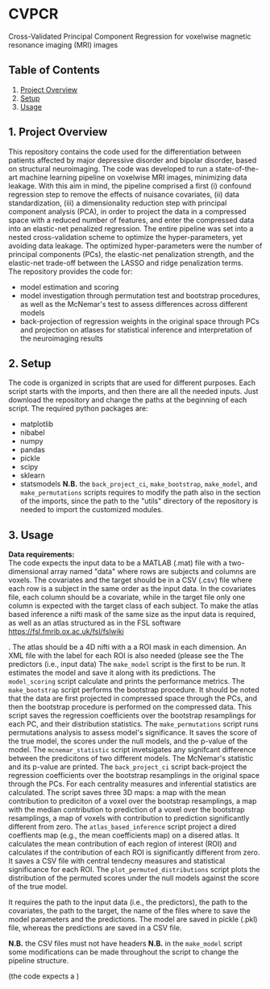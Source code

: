 # CVPCR
 Cross-Validated Principal Component Regression for voxelwise magnetic resonance imaging (MRI) images
 
## Table of Contents
1. [Project Overview](#Project_Overview)
2. [Setup](#Setup)
3. [Usage](#Usage)

## 1. Project Overview <a name="Project_Overview"></a>
This repository contains the code used for the differentiation between patients affected by major depressive disorder and bipolar disorder, based on structural neuroimaging. The code was developed to run a state-of-the-art machine learning pipeline on voxelwise MRI images, minimizing data leakage. With this aim in mind, the pipeline comprised a first (i) confound regression step to remove the effects of nuisance covariates, (ii) data standardization, (iii) a dimensionality reduction step with principal component analysis (PCA), in order to project the data in a compressed space with a reduced number of features, and enter the compressed data into an elastic-net penalized regression. The entire pipeline was set into a nested cross-validation scheme to optimize the hyper-parameters, yet avoiding data leakage. The optimized hyper-parameters were the number of principal components (PCs), the elastic-net penalization strength, and the elastic-net trade-off between the LASSO and ridge penalization terms.\
The repository provides the code for: 
- model estimation and scoring
- model investigation through permutation test and bootstrap procedures, as well as the McNemar's test to assess differences across different models
- back-projection of regression weights in the original space through PCs and projection on atlases for statistical inference and interpretation of the neuroimaging results

## 2. Setup <a name="Setup"></a>
The code is organized in scripts that are used for different purposes. Each script starts with the imports, and then there are all the needed inputs. Just download the repository and change the paths at the beginning of each script. The required python packages are:
- matplotlib
- nibabel
- numpy
- pandas
- pickle
- scipy
- sklearn
- statsmodels
**N.B.** the ```back_project_ci```, ```make_bootstrap```, ```make_model```, and ```make_permutations``` scripts requires to modify the path also in the section of the imports, since the path to the "utils" directory of the repository is needed to import the customized modules.

## 3. Usage <a name="Usage"></a>
**Data requirements:**\
The code expects the input data to be a MATLAB (.mat) file with a two-dimensional array named "data" where rows are subjects and columns are voxels. The covariates and the target should be in a CSV (.csv) file where each row is a subject in the same order as the input data. In the covariates file, each column should be a covariate, while in the target file only one column is expected with the target class of each subject. To make the atlas based inference a nifti mask of the same size as the input data is required, as well as an atlas structured as in the FSL software https://fsl.fmrib.ox.ac.uk/fsl/fslwiki

. The atlas should be a 4D nifti with a a ROI mask in each dimension. An XML file with the label for each ROI is also needed (please see the 
The predictors (i.e., input data) 
The ```make_model``` script is the first to be run. It estimates the model and save it along with its predictions. 
The ```model_scoring``` script calculate and prints the performance metrics.
The ```make_bootstrap``` script performs the bootstrap procedure. It should be noted that the data are first projected in compressed space through the PCs, and then the bootstrap procedure is performed on the compressed data. This script saves the regression coefficients over the bootstrap resamplings for each PC, and their distribution statistics.
The ```make_permutations``` script runs permutations analysis to assess model's significance. It saves the score of the true model, the scores under the null models, and the p-value of the model. 
The ```mcnemar_statistic``` script invetsigates any signifcant difference between the predicitons of two different models. The McNemar's statistic and its p-value are printed.
The ```back_project_ci``` script back-project the regression coefficients over the bootstrap resamplings in the original space through the PCs. For each centrality measures and inferential statistics are calculated. The script saves three 3D maps: a map with the mean contribution to prediciton of a voxel over the bootstrap resamplings, a map with the median contribution to prediction of a voxel over the bootstrap resamplings, a map of voxels with contribution to prediction significantly different from zero.
The ```atlas_based_inference``` script project a dired coeffients map (e.g., the mean coefficients map) on a disered atlas. It calculates the mean contribution of each region of interest (ROI) and calculates if the contribution of each ROI is significantly different from zero. It saves a CSV file with central tendecny measures and statistical significance for each ROI.
The ```plot_permuted_distributions``` script plots the distribution of the permuted scores under the null models against the score of the true model.

It requires the path to the input data (i.e., the predictors), the path to the covariates, the path to the target, the name of the files where to save the model parameters and the predictions.  The model are saved in pickle (.pkl) file, whereas the predictions are saved in a CSV file.

**N.B.** the CSV files must not have headers
**N.B.** in the ```make_model``` script some modifications can be made throughout the script to change the pipeline structure.

(the code expects a )
